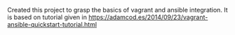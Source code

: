 Created this project to grasp the basics of vagrant and ansible integration. It is based on tutorial given in https://adamcod.es/2014/09/23/vagrant-ansible-quickstart-tutorial.html
